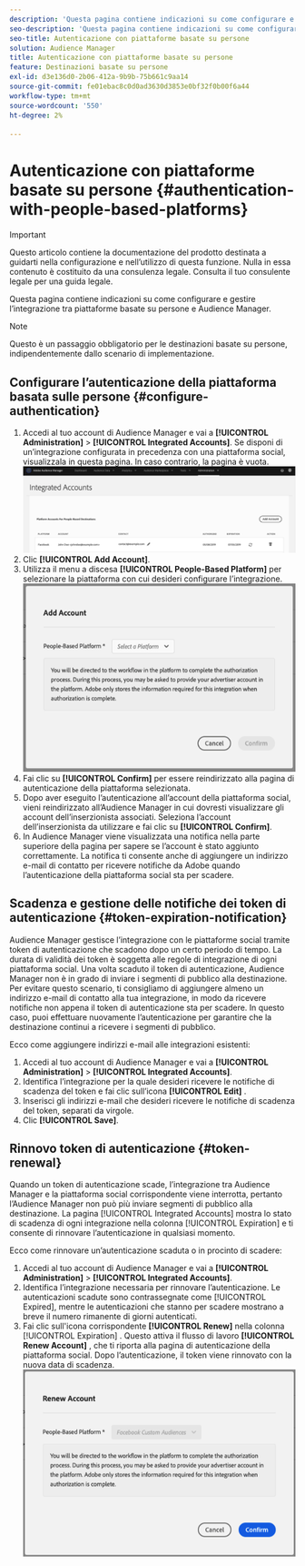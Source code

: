 ```yaml
---
description: 'Questa pagina contiene indicazioni su come configurare e gestire l’integrazione tra le piattaforme basate su persone e su Audience Manager. '
seo-description: 'Questa pagina contiene indicazioni su come configurare e gestire l’integrazione tra le piattaforme basate su persone e su Audience Manager. '
seo-title: Autenticazione con piattaforme basate su persone
solution: Audience Manager
title: Autenticazione con piattaforme basate su persone
feature: Destinazioni basate su persone
exl-id: d3e136d0-2b06-412a-9b9b-75b661c9aa14
source-git-commit: fe01ebac8c0d0ad3630d3853e0bf32f0b00f6a44
workflow-type: tm+mt
source-wordcount: '550'
ht-degree: 2%

---
```


# Autenticazione con piattaforme basate su persone {#authentication-with-people-based-platforms}

>[!IMPORTANT]
>Questo articolo contiene la documentazione del prodotto destinata a guidarti nella configurazione e nell’utilizzo di questa funzione. Nulla in essa contenuto è costituito da una consulenza legale. Consulta il tuo consulente legale per una guida legale.

Questa pagina contiene indicazioni su come configurare e gestire l’integrazione
tra piattaforme basate su persone e Audience Manager.

>[!NOTE]
>Questo è un passaggio obbligatorio per le destinazioni basate su persone, indipendentemente dallo scenario di implementazione.

## Configurare l’autenticazione della piattaforma basata sulle persone {#configure-authentication}

1. Accedi al tuo account di Audience Manager e vai a **[!UICONTROL Administration]** > **[!UICONTROL Integrated Accounts]**. Se disponi di un’integrazione configurata in precedenza con una piattaforma social, visualizzala in questa pagina. In caso contrario, la pagina è vuota.
   ![integrazione basata sulle persone](assets/pbd-config.png)
2. Clic **[!UICONTROL Add Account]**.
3. Utilizza il menu a discesa **[!UICONTROL People-Based Platform]** per selezionare la piattaforma con cui desideri configurare l’integrazione.
   ![piattaforma basata sulle persone](assets/pbd-add.png)
4. Fai clic su **[!UICONTROL Confirm]** per essere reindirizzato alla pagina di autenticazione della piattaforma selezionata.
5. Dopo aver eseguito l’autenticazione all’account della piattaforma social, vieni reindirizzato all’Audience Manager in cui dovresti visualizzare gli account dell’inserzionista associati. Seleziona l’account dell’inserzionista da utilizzare e fai clic su **[!UICONTROL Confirm]**.
6. In Audience Manager viene visualizzata una notifica nella parte superiore della pagina per sapere se l’account è stato aggiunto correttamente. La notifica ti consente anche di aggiungere un indirizzo e-mail di contatto per ricevere notifiche da Adobe quando l’autenticazione della piattaforma social sta per scadere.

## Scadenza e gestione delle notifiche dei token di autenticazione {#token-expiration-notification}

Audience Manager gestisce l’integrazione con le piattaforme social tramite token di autenticazione che scadono dopo un certo periodo di tempo. La durata di validità dei token è soggetta alle regole di integrazione di ogni piattaforma social. Una volta scaduto il token di autenticazione, Audience Manager non è in grado di inviare i segmenti di pubblico alla destinazione. Per evitare questo scenario, ti consigliamo di aggiungere almeno un indirizzo e-mail di contatto alla tua integrazione, in modo da ricevere notifiche non appena il token di autenticazione sta per scadere. In questo caso, puoi effettuare nuovamente l’autenticazione per garantire che la destinazione continui a ricevere i segmenti di pubblico.

Ecco come aggiungere indirizzi e-mail alle integrazioni esistenti:

1. Accedi al tuo account di Audience Manager e vai a **[!UICONTROL Administration]** > **[!UICONTROL Integrated Accounts]**.
1. Identifica l’integrazione per la quale desideri ricevere le notifiche di scadenza del token e fai clic sull’icona **[!UICONTROL Edit]** .
1. Inserisci gli indirizzi e-mail che desideri ricevere le notifiche di scadenza del token, separati da virgole.
1. Clic **[!UICONTROL Save]**.

## Rinnovo token di autenticazione {#token-renewal}

Quando un token di autenticazione scade, l’integrazione tra Audience Manager e la piattaforma social corrispondente viene interrotta, pertanto l’Audience Manager non può più inviare segmenti di pubblico alla destinazione. La pagina [!UICONTROL Integrated Accounts] mostra lo stato di scadenza di ogni integrazione nella colonna [!UICONTROL Expiration] e ti consente di rinnovare l’autenticazione in qualsiasi momento.

Ecco come rinnovare un’autenticazione scaduta o in procinto di scadere:
1. Accedi al tuo account di Audience Manager e vai a **[!UICONTROL Administration]** > **[!UICONTROL Integrated Accounts]**.
1. Identifica l’integrazione necessaria per rinnovare l’autenticazione. Le autenticazioni scadute sono contrassegnate come [!UICONTROL Expired], mentre le autenticazioni che stanno per scadere mostrano a breve il numero rimanente di giorni autenticati.
1. Fai clic sull&#39;icona corrispondente **[!UICONTROL Renew]** nella colonna [!UICONTROL Expiration] . Questo attiva il flusso di lavoro **[!UICONTROL Renew Account]** , che ti riporta alla pagina di autenticazione della piattaforma social. Dopo l’autenticazione, il token viene rinnovato con la nuova data di scadenza.
   ![pbd-rinnovo](assets/pbd-renew.png)

